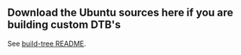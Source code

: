 ## Download the Ubuntu sources here if you are building custom DTB's
See [build-tree README](../build-tree/README.md).
